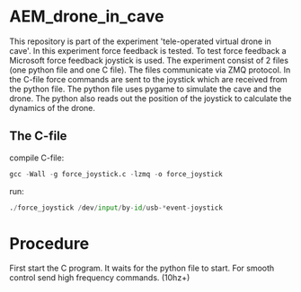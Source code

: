# AEM_drone_in_cave
This repository is part of the experiment 'tele-operated virtual drone in cave'. In this experiment force feedback is tested. To test force feedback a Microsoft force feedback joystick is used. The experiment consist of 2 files (one python file and one C file).
The files communicate via ZMQ protocol. In the C-file force commands are sent to the joystick which are received from the python file. The python file uses pygame to simulate the cave and the drone. The python also reads out the position of the joystick to calculate the dynamics of the drone.

## The C-file

compile C-file:
```python
gcc -Wall -g force_joystick.c -lzmq -o force_joystick
```
run:
```python
./force_joystick /dev/input/by-id/usb-*event-joystick
```
# Procedure
First start the C program. It waits for the python file to start. For smooth control send high frequency commands. (10hz+)
